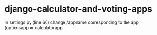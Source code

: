 # django-calculator-and-voting-apps

In settings.py (line 60) change /appname corresponding to the app (optionsapp or calculatorapp)
